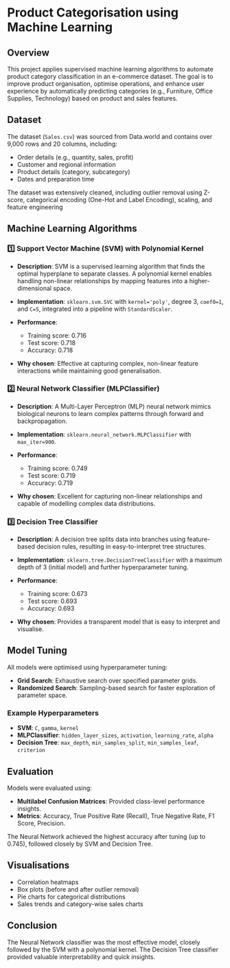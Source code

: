 # Product Categorisation using Machine Learning

## Overview

This project applies supervised machine learning algorithms to automate product category classification in an e-commerce dataset. The goal is to improve product organisation, optimise operations, and enhance user experience by automatically predicting categories (e.g., Furniture, Office Supplies, Technology) based on product and sales features.

## Dataset

The dataset (`Sales.csv`) was sourced from Data.world and contains over 9,000 rows and 20 columns, including:

* Order details (e.g., quantity, sales, profit)
* Customer and regional information
* Product details (category, subcategory)
* Dates and preparation time

The dataset was extensively cleaned, including outlier removal using Z-score, categorical encoding (One-Hot and Label Encoding), scaling, and feature engineering

## Machine Learning Algorithms

### 1️⃣ Support Vector Machine (SVM) with Polynomial Kernel

* **Description**: SVM is a supervised learning algorithm that finds the optimal hyperplane to separate classes. A polynomial kernel enables handling non-linear relationships by mapping features into a higher-dimensional space.
* **Implementation**: `sklearn.svm.SVC` with `kernel='poly'`, degree 3, `coef0=1`, and `C=5`, integrated into a pipeline with `StandardScaler`.
* **Performance**:

  * Training score: 0.716
  * Test score: 0.718
  * Accuracy: 0.718
* **Why chosen**: Effective at capturing complex, non-linear feature interactions while maintaining good generalisation.

### 2️⃣ Neural Network Classifier (MLPClassifier)

* **Description**: A Multi-Layer Perceptron (MLP) neural network mimics biological neurons to learn complex patterns through forward and backpropagation.
* **Implementation**: `sklearn.neural_network.MLPClassifier` with `max_iter=900`.
* **Performance**:

  * Training score: 0.749
  * Test score: 0.719
  * Accuracy: 0.719
* **Why chosen**: Excellent for capturing non-linear relationships and capable of modelling complex data distributions.

### 3️⃣ Decision Tree Classifier

* **Description**: A decision tree splits data into branches using feature-based decision rules, resulting in easy-to-interpret tree structures.
* **Implementation**: `sklearn.tree.DecisionTreeClassifier` with a maximum depth of 3 (initial model) and further hyperparameter tuning.
* **Performance**:

  * Training score: 0.673
  * Test score: 0.693
  * Accuracy: 0.693
* **Why chosen**: Provides a transparent model that is easy to interpret and visualise.

## Model Tuning

All models were optimised using hyperparameter tuning:

* **Grid Search**: Exhaustive search over specified parameter grids.
* **Randomized Search**: Sampling-based search for faster exploration of parameter space.

### Example Hyperparameters

* **SVM**: `C`, `gamma`, `kernel`
* **MLPClassifier**: `hidden_layer_sizes`, `activation`, `learning_rate`, `alpha`
* **Decision Tree**: `max_depth`, `min_samples_split`, `min_samples_leaf`, `criterion`

## Evaluation

Models were evaluated using:

* **Multilabel Confusion Matrices**: Provided class-level performance insights.
* **Metrics**: Accuracy, True Positive Rate (Recall), True Negative Rate, F1 Score, Precision.

The Neural Network achieved the highest accuracy after tuning (up to 0.745), followed closely by SVM and Decision Tree.

## Visualisations

* Correlation heatmaps
* Box plots (before and after outlier removal)
* Pie charts for categorical distributions
* Sales trends and category-wise sales charts

## Conclusion

The Neural Network classifier was the most effective model, closely followed by the SVM with a polynomial kernel. The Decision Tree classifier provided valuable interpretability and quick insights.
